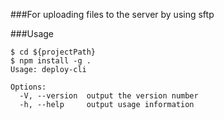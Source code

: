 <!--
 * @Author: Oliver
 * @Date: 2025-05-26 17:10:42
 * @LastEditors: Oliver
 * @LastEditTime: 2025-05-27 10:06:18
 * @FilePath: /cli/readMe.md
-->
###For uploading files to the server by using sftp

###Usage

```shell
$ cd ${projectPath}
$ npm install -g .
Usage: deploy-cli

Options:
  -V, --version  output the version number
  -h, --help     output usage information

```